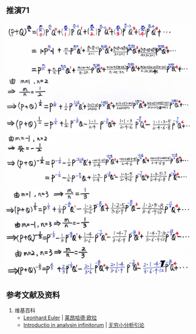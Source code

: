 ## 推演71

![](/images/无穷级数/欧拉的无穷分析引论中典型的推演实验/章4/推演71/71-1.jpg)
![](/images/无穷级数/欧拉的无穷分析引论中典型的推演实验/章4/推演71/71-2.jpg)
![](/images/无穷级数/欧拉的无穷分析引论中典型的推演实验/章4/推演71/71-3.jpg)
![](/images/无穷级数/欧拉的无穷分析引论中典型的推演实验/章4/推演71/71-4.jpg)
![](/images/无穷级数/欧拉的无穷分析引论中典型的推演实验/章4/推演71/71-5.jpg)
![](/images/无穷级数/欧拉的无穷分析引论中典型的推演实验/章4/推演71/71-6.jpg)
![](/images/无穷级数/欧拉的无穷分析引论中典型的推演实验/章4/推演71/71-7.jpg)

## 参考文献及资料

1. 维基百科
	- [Leonhard Euler](https://en.wikipedia.org/wiki/Leonhard_Euler) | [莱昂哈德·欧拉](https://zh.wikipedia.org/wiki/%E8%90%8A%E6%98%82%E5%93%88%E5%BE%B7%C2%B7%E6%AD%90%E6%8B%89) 
	- [Introductio in analysin infinitorum](https://en.wikipedia.org/wiki/Introductio_in_analysin_infinitorum) | [无穷小分析引论](https://zh.wikipedia.org/wiki/%E6%97%A0%E7%A9%B7%E5%B0%8F%E5%88%86%E6%9E%90%E5%BC%95%E8%AE%BA) 




